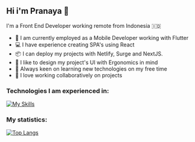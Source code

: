 ## Hi i'm Pranaya :wave:

I'm a Front End Developer working remote from Indonesia :indonesia:

- :dart: I am currently employed as a Mobile Developer working with Flutter
- :computer: I have experience creating SPA's using React
- :package: I can deploy my projects with Netlify, Surge and NextJS.
- :art: I like to design my project's UI with Ergonomics in mind
- :mag_right: Always keen on learning new technologies on my free time
- :handshake: I love working collaboratively on projects

### Technologies I am experienced in:

  [![My Skills](https://skillicons.dev/icons?i=js,html,css,ts,react,flutter,netlify,nextjs,mui)](https://skillicons.dev)
  
### My statistics:
  
  [![Top Langs](https://github-readme-stats.vercel.app/api/top-langs/?username=PrunesLand&show_icons=true&theme=transparent)](https://github.com/anuraghazra/github-readme-stats)


